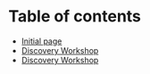 # Table of contents

* [Initial page](README.md)
* [Discovery Workshop](discovery-workshop.md)
* [Discovery Workshop](discovery-workshop-1.md)

